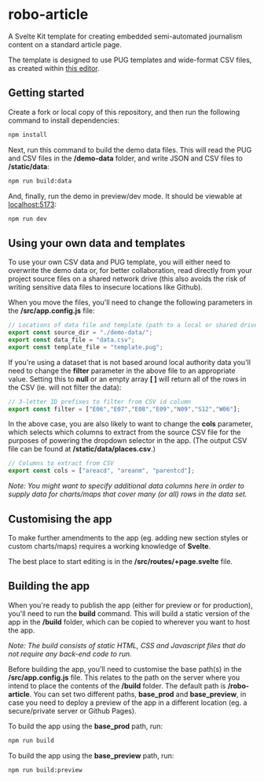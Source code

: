 # robo-article

A Svelte Kit template for creating embedded semi-automated journalism content on a standard article page.

The template is designed to use PUG templates and wide-format CSV files, as created within [this editor](https://github.com/ONSvisual/robo-editor).

## Getting started

Create a fork or local copy of this repository, and then run the following command to install dependencies:

```bash
npm install
```

Next, run this command to build the demo data files. This will read the PUG and CSV files in the **/demo-data** folder, and write JSON and CSV files to **/static/data**:

```bash
npm run build:data
```

And, finally, run the demo in preview/dev mode. It should be viewable at [localhost:5173](http://localhost:5173):

```bash
npm run dev
```

## Using your own data and templates

To use your own CSV data and PUG template, you will either need to overwrite the demo data or, for better collaboration, read directly from your project source files on a shared network drive (this also avoids the risk of writing sensitive data files to insecure locations like Github).

When you move the files, you'll need to change the following parameters in the **/src/app.config.js** file:

```javascript
// Locations of data file and template (path to a local or shared drive)
export const source_dir = "./demo-data/";
export const data_file = "data.csv";
export const template_file = "template.pug";
```

If you're using a dataset that is not based around local authority data you'll need to change the **filter** parameter in the above file to an appropriate value. Setting this to **null** or an empty array **[ ]** will return all of the rows in the CSV (ie. will not filter the data):

```javascript
// 3-letter ID prefixes to filter from CSV id column
export const filter = ["E06","E07","E08","E09","N09","S12","W06"];
```

In the above case, you are also likely to want to change the **cols** parameter, which selects which columns to extract from the source CSV file for the purposes of powering the dropdown selector in the app. (The output CSV file can be found at **/static/data/places.csv**.)

```javascript
// Columns to extract from CSV
export const cols = ["areacd", "areanm", "parentcd"];
```

*Note: You might want to specify additional data columns here in order to supply data for charts/maps that cover many (or all) rows in the data set.*

## Customising the app

To make further amendments to the app (eg. adding new section styles or custom charts/maps) requires a working knowledge of **Svelte**.

The best place to start editing is in the **/src/routes/+page.svelte** file.

## Building the app

When you're ready to publish the app (either for preview or for production), you'll need to run the **build** command. This will build a static version of the app in the **/build** folder, which can be copied to wherever you want to host the app.

*Note: The build consists of static HTML, CSS and Javascript files that do not require any back-end code to run.*

Before building the app, you'll need to customise the base path(s) in the **/src/app.config.js** file. This relates to the path on the server where you intend to place the contents of the **/build** folder. The default path is **/robo-article**. You can set two different paths, **base_prod** and **base_preview**, in case you need to deploy a preview of the app in a different location (eg. a secure/private server or Github Pages).

To build the app using the **base_prod** path, run:

```bash
npm run build
```

To build the app using the **base_preview** path, run:

```bash
npm run build:preview
```
